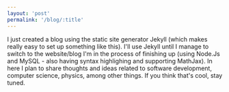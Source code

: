 ```yaml
---
layout: 'post'
permalink: '/blog/:title'
---
```


I just created a blog using the static site generator Jekyll (which makes really easy to set up something like this). I'll use Jekyll until I manage to switch to the website/blog I'm in the process of finishing up (using Node.Js and MySQL - also having syntax highlighing and supporting MathJax). In here I plan to share thoughts and ideas related to software development, computer science, physics, among other things. If you think that's cool, stay tuned.
